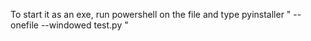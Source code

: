 To start it as an exe, run powershell on the file and type pyinstaller " --onefile --windowed test.py "
